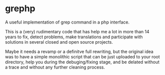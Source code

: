 # grephp
A useful implementation of grep command in a php interface.

This is a (very) rudimentary code that has help me a lot in more than 14 years to fix, detect problems, make translations and participate with solutions in several closed and open source projects.

Maybe it needs a revamp or a definitve full rewriting, but the original idea was to have a simple monolithic script that can be just uploaded to your root directory, help you during the debuging/fixing stage, and be delated without a trace and without any further cleaning process.

